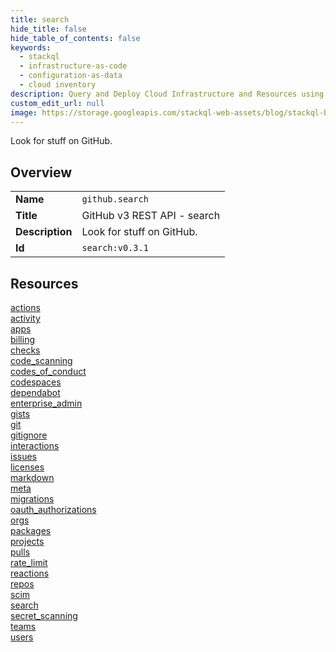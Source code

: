 ```yaml
---
title: search
hide_title: false
hide_table_of_contents: false
keywords:
  - stackql
  - infrastructure-as-code
  - configuration-as-data
  - cloud inventory
description: Query and Deploy Cloud Infrastructure and Resources using SQL
custom_edit_url: null
image: https://storage.googleapis.com/stackql-web-assets/blog/stackql-blog-post-featured-image.png
---
```

Look for stuff on GitHub.  
    

## Overview
<table><tbody>
<tr><td><b>Name</b></td><td><code>github.search</code></td></tr>
<tr><td><b>Title</b></td><td>GitHub v3 REST API - search</td></tr>
<tr><td><b>Description</b></td><td>Look for stuff on GitHub.</td></tr>
<tr><td><b>Id</b></td><td><code>search:v0.3.1</code></td></tr>
</tbody></table>

## Resources
<div class="row">
<div class="providerDocColumn">
<a href="/providers/github/search/actions/">actions</a><br />
<a href="/providers/github/search/activity/">activity</a><br />
<a href="/providers/github/search/apps/">apps</a><br />
<a href="/providers/github/search/billing/">billing</a><br />
<a href="/providers/github/search/checks/">checks</a><br />
<a href="/providers/github/search/code_scanning/">code_scanning</a><br />
<a href="/providers/github/search/codes_of_conduct/">codes_of_conduct</a><br />
<a href="/providers/github/search/codespaces/">codespaces</a><br />
<a href="/providers/github/search/dependabot/">dependabot</a><br />
<a href="/providers/github/search/enterprise_admin/">enterprise_admin</a><br />
<a href="/providers/github/search/gists/">gists</a><br />
<a href="/providers/github/search/git/">git</a><br />
<a href="/providers/github/search/gitignore/">gitignore</a><br />
<a href="/providers/github/search/interactions/">interactions</a><br />
<a href="/providers/github/search/issues/">issues</a><br />
<a href="/providers/github/search/licenses/">licenses</a><br />
</div>
<div class="providerDocColumn">
<a href="/providers/github/search/markdown/">markdown</a><br />
<a href="/providers/github/search/meta/">meta</a><br />
<a href="/providers/github/search/migrations/">migrations</a><br />
<a href="/providers/github/search/oauth_authorizations/">oauth_authorizations</a><br />
<a href="/providers/github/search/orgs/">orgs</a><br />
<a href="/providers/github/search/packages/">packages</a><br />
<a href="/providers/github/search/projects/">projects</a><br />
<a href="/providers/github/search/pulls/">pulls</a><br />
<a href="/providers/github/search/rate_limit/">rate_limit</a><br />
<a href="/providers/github/search/reactions/">reactions</a><br />
<a href="/providers/github/search/repos/">repos</a><br />
<a href="/providers/github/search/scim/">scim</a><br />
<a href="/providers/github/search/search/">search</a><br />
<a href="/providers/github/search/secret_scanning/">secret_scanning</a><br />
<a href="/providers/github/search/teams/">teams</a><br />
<a href="/providers/github/search/users/">users</a><br />
</div>
</div>
